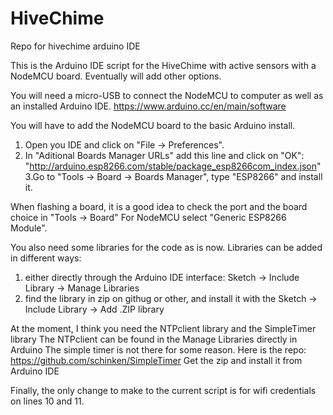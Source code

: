 # HiveChime
Repo for hivechime arduino IDE


This is the Arduino IDE script for the HiveChime with active sensors with a NodeMCU board. 
Eventually will add other options.

You will need a micro-USB to connect the NodeMCU to computer as well as an installed Arduino IDE.
https://www.arduino.cc/en/main/software

You will have to add the NodeMCU board to the basic Arduino install.
1. Open you IDE and click on "File -> Preferences".
2. In  "Aditional Boards Manager URLs" add this line and click on "OK":
"http://arduino.esp8266.com/stable/package_esp8266com_index.json"
3.Go to "Tools -> Board -> Boards Manager", type "ESP8266" and install it.

When flashing a board, it is a good idea to check the port and the board choice in "Tools -> Board" 
For NodeMCU select "Generic ESP8266 Module".

You also need some libraries for the code as is now. Libraries can be added in different ways:
1. either directly through the Arduino IDE interface: Sketch -> Include Library -> Manage Libraries
2. find the library in zip on githug or other, and install it with the Sketch -> Include Library -> Add .ZIP library

At the moment, I think you need the NTPclient library and the SimpleTimer library
The NTPclient can be found in the Manage Libraries directly in Arduino
The simple timer is not there for some reason. Here is the repo:
https://github.com/schinken/SimpleTimer
Get the zip and install it from Arduino IDE

Finally, the only change to make to the current script is for wifi credentials on lines 10 and 11.





